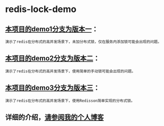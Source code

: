 # redis-lock-demo
## [本项目的demo1分支为版本一](https://github.com/mingwei-cheng/redis-lock-demo/tree/demo1)：
    演示了redis在分布式的高并发场景下，未加分布式锁，仅在服务内添加锁可能会出现的问题。
## [本项目的demo2分支为版本二](https://github.com/mingwei-cheng/redis-lock-demo/tree/demo2)：
    演示了redis在分布式的高并发场景下，使用简单的手动锁可能会出现的问题。
## [本项目的demo3分支为版本三](https://github.com/mingwei-cheng/redis-lock-demo/tree/demo3)：
    演示了redis在分布式的高并发场景下，使用Redisson简单实现的分布式锁。
## 详细的介绍，[请参阅我的个人博客](https://blog.csdn.net/mingwei_cheng/article/details/107369378)


